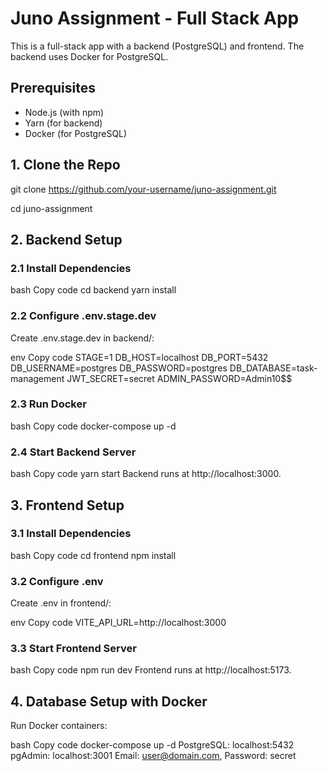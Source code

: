 # Juno Assignment - Full Stack App

This is a full-stack app with a backend (PostgreSQL) and frontend. The backend uses Docker for PostgreSQL.

## Prerequisites
- Node.js (with npm)
- Yarn (for backend)
- Docker (for PostgreSQL)

## 1. Clone the Repo

git clone https://github.com/your-username/juno-assignment.git

cd juno-assignment

## 2. Backend Setup
### 2.1 Install Dependencies
bash
Copy code
cd backend
yarn install

### 2.2 Configure .env.stage.dev
Create .env.stage.dev in backend/:

env
Copy code
STAGE=1
DB_HOST=localhost
DB_PORT=5432
DB_USERNAME=postgres
DB_PASSWORD=postgres
DB_DATABASE=task-management
JWT_SECRET=secret
ADMIN_PASSWORD=Admin10$$

### 2.3 Run Docker
bash
Copy code
docker-compose up -d


### 2.4 Start Backend Server
bash
Copy code
yarn start
Backend runs at http://localhost:3000.

## 3. Frontend Setup
### 3.1 Install Dependencies
bash
Copy code
cd frontend
npm install

### 3.2 Configure .env
Create .env in frontend/:

env
Copy code
VITE_API_URL=http://localhost:3000
### 3.3 Start Frontend Server
bash
Copy code
npm run dev
Frontend runs at http://localhost:5173.

## 4. Database Setup with Docker
Run Docker containers:

bash
Copy code
docker-compose up -d
PostgreSQL: localhost:5432
pgAdmin: localhost:3001
Email: user@domain.com, Password: secret
